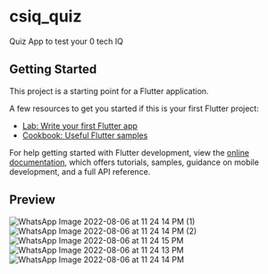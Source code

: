 # csiq_quiz

Quiz App to test your 0 tech IQ

## Getting Started

This project is a starting point for a Flutter application.

A few resources to get you started if this is your first Flutter project:

- [Lab: Write your first Flutter app](https://docs.flutter.dev/get-started/codelab)
- [Cookbook: Useful Flutter samples](https://docs.flutter.dev/cookbook)

For help getting started with Flutter development, view the
[online documentation](https://docs.flutter.dev/), which offers tutorials,
samples, guidance on mobile development, and a full API reference.
## Preview

![WhatsApp Image 2022-08-06 at 11 24 14 PM (1)](https://user-images.githubusercontent.com/83110436/183260396-a5a04c0e-aeff-4764-9e2f-4dc6ebb23108.jpeg)
![WhatsApp Image 2022-08-06 at 11 24 14 PM (2)](https://user-images.githubusercontent.com/83110436/183260398-ad6fec6f-9b09-4d92-a404-55687199fa32.jpeg)
![WhatsApp Image 2022-08-06 at 11 24 15 PM](https://user-images.githubusercontent.com/83110436/183260399-bb7e7f85-d74a-4044-a3bf-0fc12b5a2fff.jpeg)
![WhatsApp Image 2022-08-06 at 11 24 13 PM](https://user-images.githubusercontent.com/83110436/183260402-99c9f239-a00b-4724-ae77-65f63f2a7414.jpeg)
![WhatsApp Image 2022-08-06 at 11 24 14 PM](https://user-images.githubusercontent.com/83110436/183260403-cd01ecce-fbb5-40eb-ad3f-7b95fd17bfc2.jpeg)
  
